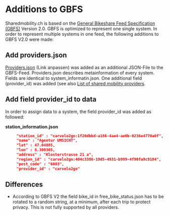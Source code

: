 # Additions to GBFS

Sharedmobility.ch is based on the [General Bikeshare Feed Specification (GBFS)](https://github.com/SFOE/sharedmobility/blob/main/Access%20the%20data.md) Version 2.0.
GBFS is optimized to represent one single system. In order to represent multiple systems in one feed, the following additions to GBFS V2.0 were made:

## Add providers.json

[Providers.json](https://bfe-test.oevfahrplan.ch/providers.json) (Link anpassen) was added as an additional JSON-File to the GBFS-Feed. Providers.json describes metainformation of every system. Fields are identical to system_informatin.json. One additional field (provider_id) was added (see also [List of shared mobility providers](https://github.com/SFOE/sharedmobility/blob/main/List%20of%20shared%20mobility%20providers.md).

## Add field provider_id to data

In order to assign data to a system, the field provider_id was added as followed:

**station_information.json**
 ```json
      "station_id" : "carvelo2go:1f20dbbd-a186-4ae4-ae0b-0236e4770a0f",
      "name" : "Agentur UMSICHT",
      "lat" : 47.04885,
      "lon" : 8.300365,
      "address" : "Klosterstrasse 21 a",
      "region_id" : "carvelo2go:404c3386-19d5-4931-b999-4f90fa9c9184",
      "post_code" : "6003",
      "provider_id" : "carvelo2go"
```





## Differences
* According to GBFS V2 the field bike_id in free_bike_status.json has to be rotated to a random string, at a minimum, after each trip to protect privacy. This is not fully supported by all providers.
